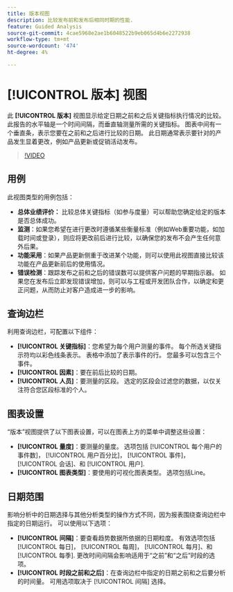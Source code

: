 ```yaml
---
title: 版本视图
description: 比较发布前和发布后相同时期的性能.
feature: Guided Analysis
source-git-commit: 4cae5968e2ae1b6048522b9eb065d4b6e2272938
workflow-type: tm+mt
source-wordcount: '474'
ht-degree: 4%

---
```


# [!UICONTROL 版本] 视图

此 **[!UICONTROL 版本]** 视图显示给定日期之前和之后关键指标执行情况的比较。 此报告的水平轴是一个时间间隔，而垂直轴测量所需的关键指标。 图表中间有一个垂直条，表示您要在之前和之后进行比较的日期。 此日期通常表示要针对的产品发生显着更改，例如产品更新或促销活动发布。

>[!VIDEO](https://video.tv.adobe.com/v/3421665/?learn=on)

## 用例

此视图类型的用例包括：

* **总体业绩评价：** 比较总体关键指标（如参与度量）可以帮助您确定给定的版本是否总体成功。
* **监测**：如果您希望在进行更改时遵循某些衡量标准（例如Web重要功能，如加载时间或登录），则应将更改前后进行比较，以确保您的发布不会产生任何意外后果。
* **功能采用**：如果产品更新侧重于改进某个功能，则可以使用此视图直接比较该功能在产品更新前后的使用情况。
* **错误检测**：跟踪发布之前和之后的错误数可以提供客户问题的早期指示器。 如果您在发布后立即发现错误增加，则可以与工程或开发团队合作，以确定和更正问题，从而防止对客户造成进一步的影响。

## 查询边栏

利用查询边栏，可配置以下组件：

* **[!UICONTROL 关键指标]**：您希望为每个用户测量的事件。 每个所选关键指示符均以彩色线条表示。 表格中添加了表示事件的行。 您最多可以包含三个事件。
* **[!UICONTROL 因素]**：要在前后比较的日期。
* **[!UICONTROL 人员]**：要测量的区段。 选定的区段会过滤您的数据，以仅关注符合您区段标准的个人。

## 图表设置

“版本”视图提供了以下图表设置，可以在图表上方的菜单中调整这些设置：

* **[!UICONTROL 量度]**：要测量的量度。 选项包括 [!UICONTROL 每个用户的事件数]， [!UICONTROL 用户百分比]， [!UICONTROL 事件]， [!UICONTROL 会话]、和 [!UICONTROL 用户].
* **[!UICONTROL 图表类型]**：要使用的可视化图表类型。 选项包括Line。

## 日期范围

影响分析中的日期选择与其他分析类型的操作方式不同，因为报表围绕查询边栏中指定的日期运行。 可以使用以下选项：

* **[!UICONTROL 间隔]**：要查看趋势数据所依据的日期粒度。 有效选项包括 [!UICONTROL 每日]， [!UICONTROL 每周]， [!UICONTROL 每月]、和 [!UICONTROL 每季]. 更改时间间隔会影响适用于“之前”和“之后”时段的选项。
* **[!UICONTROL 时段之前和之后]**：在查询边栏中指定的日期之前和之后要分析的时间量。 可用选项取决于 [!UICONTROL 间隔] 选择。
